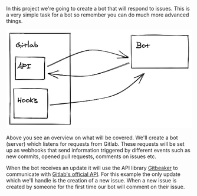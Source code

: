 In this project we're going to create a bot that will respond to issues. This is
a very simple task for a bot so remember you can do much more advanced things.

![overview](./assets/overview.png)

Above you see an overview on what will be covered.  We'll create a bot (server)
which listens for requests from Gitlab.  These requests will be set up as
webhooks that send information triggered by different events such as new
commits, opened pull requests, comments on issues etc. 

When the bot receives an update it will use the API library
[Gitbeaker](https://github.com/jdalrymple/gitbeaker) to communicate with
[Gitlab's official
API](https://gitlab.com/gitlab-org/gitlab/tree/master/doc/api). For this example
the only update which we'll handle is the creation of a new issue. When a new
issue is created by someone for the first time our bot will comment on their
issue.
